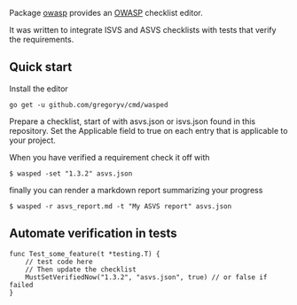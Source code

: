 Package [owasp](https://pkg.go.dev/github.com/gregoryv/owasp) provides
an [OWASP](https://github.com/OWASP) checklist editor.

It was written to integrate ISVS and ASVS checklists with tests that
verify the requirements.

## Quick start

Install the editor

    go get -u github.com/gregoryv/cmd/wasped

Prepare a checklist, start of with asvs.json or isvs.json found in
this repository. Set the Applicable field to true on each entry that
is applicable to your project.

When you have verified a requirement check it off with 

    $ wasped -set "1.3.2" asvs.json

finally you can render a markdown report summarizing your progress

    $ wasped -r asvs_report.md -t "My ASVS report" asvs.json

## Automate verification in tests

```go:
func Test_some_feature(t *testing.T) {
    // test code here
    // Then update the checklist
    MustSetVerifiedNow("1.3.2", "asvs.json", true) // or false if failed
}
```

